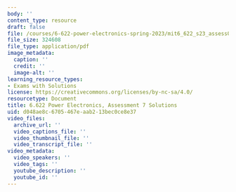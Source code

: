 ```yaml
---
body: ''
content_type: resource
draft: false
file: /courses/6-622-power-electronics-spring-2023/mit6_622_s23_assess07_sol.pdf
file_size: 324608
file_type: application/pdf
image_metadata:
  caption: ''
  credit: ''
  image-alt: ''
learning_resource_types:
- Exams with Solutions
license: https://creativecommons.org/licenses/by-nc-sa/4.0/
resourcetype: Document
title: 6.622 Power Electronics, Assessment 7 Solutions
uid: d048ae8c-6705-467e-aab2-13bec0ce8e37
video_files:
  archive_url: ''
  video_captions_file: ''
  video_thumbnail_file: ''
  video_transcript_file: ''
video_metadata:
  video_speakers: ''
  video_tags: ''
  youtube_description: ''
  youtube_id: ''
---
```

